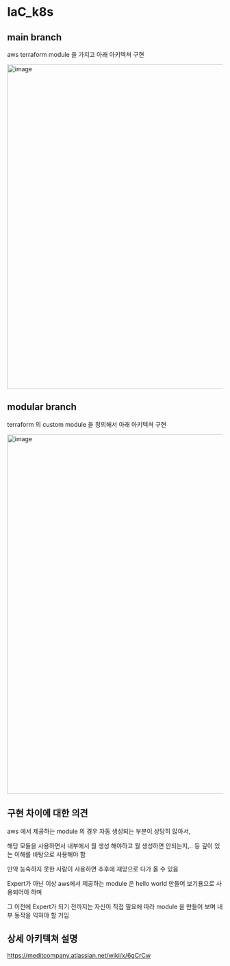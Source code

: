 # IaC_k8s


## main branch

aws terraform module 을 가지고 아래 아키텍쳐 구현

<img width="758" alt="image" src="https://github.com/user-attachments/assets/89bc2dfb-a971-4aef-a652-d77f42c36d67">

## modular branch

terraform 의 custom module 을 정의해서 아래 아키텍쳐 구현

<img width="839" alt="image" src="https://github.com/user-attachments/assets/b6ba4442-77e1-46f2-9c76-c058afe6566e">


## 구현 차이에 대한 의견

aws 에서 제공하는 module 의 경우 자동 생성되는 부분이 상당히 많아서, 

해당 모듈을 사용하면서 내부에서 뭘 생성 해야하고 뭘 생성하면 안되는지,.. 등 깊이 있는 이해를 바탕으로 사용해야 함

만약 능숙하지 못한 사람이 사용하면 추후에 재앙으로 다가 올 수 있음

Expert가 아닌 이상 aws에서 제공하는 module 은 hello world 만들어 보기용으로 사용되어야 하며

그 이전에 Expert가 되기 전까지는 자신이 직접 필요에 따라 module 을 만들어 보며 내부 동작을 익혀야 할 거임



## 상세 아키텍쳐 설명
https://meditcompany.atlassian.net/wiki/x/6gCrCw
